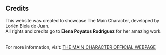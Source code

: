 ## Credits

This website was created to showcase The Main Character, developed by Lorién Biela de Juan.<br>
All rights and credits go to <b>Elena Poyatos Rodríguez</b> for her amazing work.  
<br><br>
For more information, visit: <a href="themaincharacter.netlify.app">THE MAIN CHARACTER OFFICIAL WEBPAGE</a>
